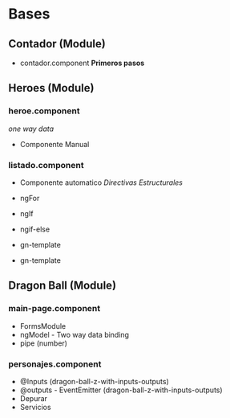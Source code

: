 # Bases

## Contador (Module)
* contador.component 
 **Primeros pasos**

## Heroes (Module)
### heroe.component
*one way data*  
* Componente Manual

### listado.component
* Componente automatico
*Directivas Estructurales*
* ngFor
* ngIf
* ngif-else
* gn-template
  
* gn-template 

## Dragon Ball (Module)
### main-page.component
* FormsModule
* ngModel - Two way data binding
* pipe (number)

### personajes.component
* @Inputs (dragon-ball-z-with-inputs-outputs)
* @outputs - EventEmitter (dragon-ball-z-with-inputs-outputs)
* Depurar
* Servicios
